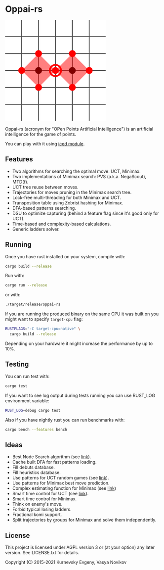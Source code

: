 # Oppai-rs

![Logo](/resources/Logo.svg)

Oppai-rs (acronym for "OPen Points Artificial Intelligence") is an artificial
intelligence for the game of points.

You can play with it using [iced module](iced).

## Features

* Two algorithms for searching the optimal move: UCT, Minimax.
* Two implementations of Minimax search: PVS (a.k.a. NegaScout), MTD(f).
* UCT tree reuse between moves.
* Trajectories for moves pruning in the Minimax search tree.
* Lock-free multi-threading for both Minimax and UCT.
* Transposition table using Zobrist hashing for Minimax.
* DFA-based patterns searching.
* DSU to optimize capturing (behind a feature flag since it's good only for UCT).
* Time-based and complexity-based calculations.
* Generic ladders solver.

## Running

Once you have rust installed on your system, compile with:

```sh
cargo build --release
```

Run with:

```sh
cargo run --release
```

or with:

```sh
./target/release/oppai-rs
```

If you are running the produced binary on the same CPU it was built on you might
want to specify `target-cpu` flag:

```sh
RUSTFLAGS="-C target-cpu=native" \
  cargo build --release
```

Depending on your hardware it might increase the performance by up to 10%.

## Testing

You can run test with:

```sh
cargo test
```

If you want to see log output during tests running you can use RUST_LOG
environment variable:

```sh
RUST_LOG=debug cargo test
```

Also if you have nightly rust you can run benchmarks with:

```sh
cargo bench --features bench
```

## Ideas

* Best Node Search algorithm (see [link](https://dspace.lu.lv/dspace/bitstream/handle/7/4903/38550-Dmitrijs_Rutko_2013.pdf)).
* Cache built DFA for fast patterns loading.
* Fill debuts database.
* Fill heuristics database.
* Use patterns for UCT random games (see [link](http://pasky.or.cz/go/pachi-tr.pdf)).
* Use patterns for Minimax best move prediction.
* Complex estimating function for Minimax (see [link](https://www.gnu.org/software/gnugo/gnugo_13.html#SEC167))
* Smart time control for UCT (see [link](http://pasky.or.cz/go/pachi-tr.pdf)).
* Smart time control for Minimax.
* Think on enemy's move.
* Forbid typical losing ladders.
* Fractional komi support.
* Split trajectories by groups for Minimax and solve them independently.

## License

This project is licensed under AGPL version 3 or (at your option) any later
version. See LICENSE.txt for details.

Copyright (C) 2015-2021 Kurnevsky Evgeny, Vasya Novikov
